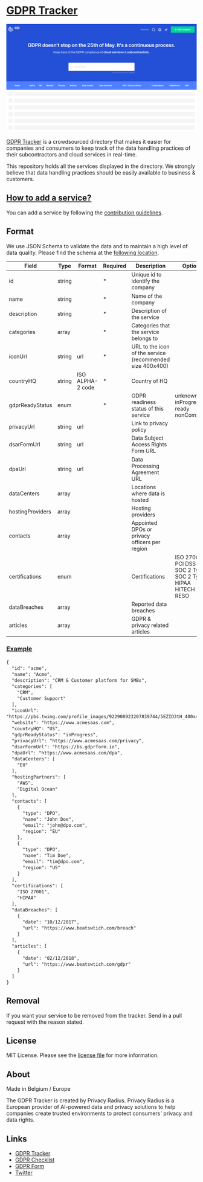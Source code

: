 # [GDPR Tracker](https://www.gdprtracker.io/) 

<img src="https://github.com/privacyradius/gdpr-tracker/blob/master/images/screenshot.png">

[GDPR Tracker](https://www.gdprtracker.io/) is a crowdsourced directory that makes it easier for companies and consumers to keep track of the data handling practices of their subcontractors and cloud services in real-time.

This repository holds all the services displayed in the directory. We strongly believe that data handling practices should be easily available to business & customers. 

## [How to add a service?](https://github.com/privacyradius/gdpr-tracker/blob/master/CONTRIBUTING.md)

You can add a service by following the [contribution guidelines](https://github.com/privacyradius/gdpr-tracker/blob/master/CONTRIBUTING.md).

## Format

We use JSON Schema to validate the data and to maintain a high level of data quality. Please find the schema at the [following location](https://github.com/privacyradius/gdpr-tracker/blob/master/schema.json).

| Field            	| Type   	| Format           	| Required 	| Description                                               	| Options                                                                             	|
|------------------	|--------	|------------------	|----------	|-----------------------------------------------------------	|-------------------------------------------------------------------------------------	|
| id               	| string 	|                  	| *        	| Unique id to identify the company                         	|                                                                                     	|
| name             	| string 	|                  	| *        	| Name of the company                                       	|                                                                                     	|
| description      	| string 	|                  	| *        	| Description of the service                                	|                                                                                     	|
| categories       	| array  	|                  	| *        	| Categories that the service belongs to                    	|                                                                                     	|
| iconUrl          	| string 	| url              	| *        	| URL to the icon of the service (recommended size 400x400) 	|                                                                                     	|
| countryHQ        	| string 	| ISO ALPHA-2 code 	| *        	| Country of HQ                                             	|                                                                                     	|
| gdprReadyStatus  	| enum   	|                  	| *        	| GDPR readiness status of this service                     	| unknown<br> inProgress<br> ready<br> nonCompliant                                   	|
| privacyUrl       	| string 	| url              	|          	| Link to privacy policy                                    	|                                                                                     	|
| dsarFormUrl      	| string 	| url              	|          	| Data Subject Access Rights Form URL                       	|                                                                                     	|
| dpaUrl           	| string 	| url              	|          	| Data Processing Agreement URL                             	|                                                                                     	|
| dataCenters      	| array  	|                  	|          	| Locations where data is hosted                            	|                                                                                     	|
| hostingProviders 	| array  	|                  	|          	| Hosting providers                                         	|                                                                                     	|
| contacts         	| array  	|                  	|          	| Appointed DPOs or privacy officers per region             	|                                                                                     	|
| certifications   	| enum   	|                  	|          	| Certifications                                            	| ISO 27001<br> PCI DSS<br> SOC 2 Type I<br> SOC 2 Type II<br> HIPAA<br> HITECH<br> RESO 	|
| dataBreaches     	| array  	|                  	|          	| Reported data breaches                                    	|                                                                                     	|
| articles         	| array  	|                  	|          	| GDPR & privacy related articles                           	|                                                                                     	|

### [Example](https://github.com/privacyradius/gdpr-tracker/blob/master/schema.json)

```
{
  "id": "acme",
  "name": "Acme",
  "description": "CRM & Customer platform for SMBs",
  "categories": [
    "CRM", 
    "Customer Support"
  ],
  "iconUrl": "https://pbs.twimg.com/profile_images/922908923207839744/5EZID3tH_400x400.jpg",
  "website": "https://www.acmesaas.com",
  "countryHQ": "US",
  "gdprReadyStatus": "inProgress",
  "privacyUrl": "https://www.acmesaas.com/privacy",
  "dsarFormUrl": "https://bs.gdprform.io",
  "dpaUrl": "https://www.acmesaas.com/dpa",
  "dataCenters": [
    "EU"
  ],
  "hostingPartners": [
    "AWS", 
    "Digital Ocean"
  ],
  "contacts": [
    {
      "type": "DPO",
      "name": "John Doe",
      "email": "john@dpo.com",
      "region": "EU"
    }, 
    {
      "type": "DPO",
      "name": "Tim Doe",
      "email": "tim@dpo.com",
      "region": "US"
    }
  ],
  "certifications": [
    "ISO 27001", 
    "HIPAA"
  ],
  "dataBreaches": [
    {
      "date": "10/12/2017",
      "url": "https://www.beatswtich.com/breach"
    }
  ],
  "articles": [
    {
      "date": "02/12/2018",
      "url": "https://www.beatswtich.com/gdpr"
    }
  ]
}
```

## Removal

If you want your service to be removed from the tracker. Send in a pull request with the reason stated.

## License

MIT License. Please see the [license file](https://github.com/privacyradius/gdpr-tracker/blob/master/LICENSE) for more information.

## About

Made in Belgium / Europe

The GDPR Tracker is created by Privacy Radius. Privacy Radius is a European provider of AI-powered data and privacy solutions to help companies create trusted environments to protect consumers' privacy and data rights. 

## Links

* [GDPR Tracker](https://www.gdprtracker.io)
* [GDPR Checklist](https://www.gdprchecklist.io)
* [GDPR Form](https://www.gdprform.io)
* [Twitter](https://twitter.com/privacyradius)
